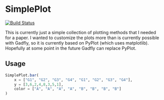 # SimplePlot

[![Build Status](https://travis-ci.org/slundberg/SimplePlot.jl.svg?branch=master)](https://travis-ci.org/slundberg/SimplePlot.jl)

This is currently just a simple collection of plotting methods that I needed for a paper. I wanted to customize the plots more than is currently possible with Gadfly, so it is currently based on PyPlot (which uses matplotlib). Hopefully at some point in the future Gadfly can replace PyPlot.

## Usage

```julia
SimplePlot.bar(
    x = ["G1", "G2", "G3", "G4", "G1", "G2", "G3", "G4"],
    y = [3,6,2,4,8,3,5,1],
    color = ["A", "A", "A", "A", "B", "B", "B", "B"]
)
```
